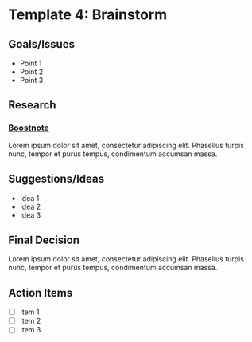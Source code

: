 # Template 4: Brainstorm

## Goals/Issues

- Point 1
- Point 2
- Point 3

## Research

### [Boostnote](https://boostnote.io/)

Lorem ipsum dolor sit amet, consectetur adipiscing elit. Phasellus turpis nunc, tempor et purus tempus, condimentum accumsan massa.

## Suggestions/Ideas

- Idea 1
- Idea 2
- Idea 3

## Final Decision

Lorem ipsum dolor sit amet, consectetur adipiscing elit. Phasellus turpis nunc, tempor et purus tempus, condimentum accumsan massa.

## Action Items

- [ ] Item 1
- [ ] Item 2
- [ ] Item 3
